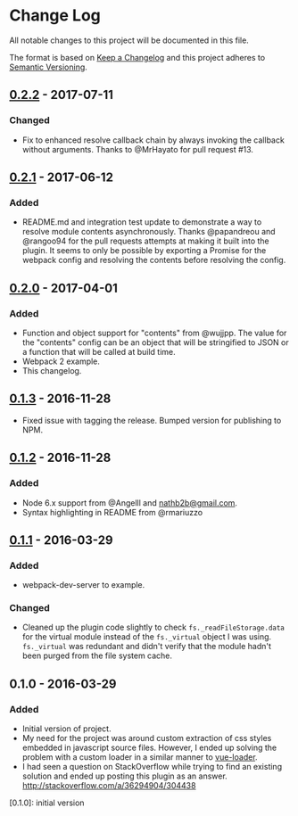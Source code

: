 # Change Log
All notable changes to this project will be documented in this file.

The format is based on [Keep a Changelog](http://keepachangelog.com/)
and this project adheres to [Semantic Versioning](http://semver.org/).

## [0.2.2] - 2017-07-11
### Changed
- Fix to enhanced resolve callback chain by always invoking the callback without arguments.
  Thanks to @MrHayato for pull request #13.

## [0.2.1] - 2017-06-12
### Added
- README.md and integration test update to demonstrate a way to resolve module
  contents asynchronously. Thanks @papandreou and @rangoo94 for the pull requests
  attempts at making it built into the plugin. It seems to only be possible
  by exporting a Promise for the webpack config and resolving the contents before
  resolving the config.

## [0.2.0] - 2017-04-01
### Added
- Function and object support for "contents" from @wujjpp. The value for
  the "contents" config can be an object that will be stringified to JSON or
  a function that will be called at build time.
- Webpack 2 example.
- This changelog.

## [0.1.3] - 2016-11-28
- Fixed issue with tagging the release. Bumped version for publishing to NPM.

## [0.1.2] - 2016-11-28
### Added
- Node 6.x support from @Angelll and nathb2b@gmail.com.
- Syntax highlighting in README from @rmariuzzo

## [0.1.1] - 2016-03-29
### Added
- webpack-dev-server to example.

### Changed
- Cleaned up the plugin code slightly to check
  `fs._readFileStorage.data` for the virtual module instead of the
  `fs._virtual` object I was using. `fs._virtual` was redundant and didn't
  verify that the module hadn't been purged from the file system cache.

## 0.1.0 - 2016-03-29
### Added
- Initial version of project.
- My need for the project was around custom extraction of css styles embedded in
  javascript source files. However, I ended up solving the problem with a custom
  loader in a similar manner to [vue-loader](https://github.com/vuejs/vue-loader).
- I had seen a question on StackOverflow while trying to find an existing
  solution and ended up posting this plugin as an answer.
  http://stackoverflow.com/a/36294904/304438

[0.2.2]: https://github.com/rmarscher/virtual-module-webpack-plugin/compare/v0.2.1...v0.2.2
[0.2.1]: https://github.com/rmarscher/virtual-module-webpack-plugin/compare/v0.2.0...v0.2.1
[0.2.0]: https://github.com/rmarscher/virtual-module-webpack-plugin/compare/v0.1.3...v0.2.0
[0.1.3]: https://github.com/rmarscher/virtual-module-webpack-plugin/compare/v0.1.2...v0.1.3
[0.1.2]: https://github.com/rmarscher/virtual-module-webpack-plugin/compare/v0.1.1...v0.1.2
[0.1.1]: https://github.com/rmarscher/virtual-module-webpack-plugin/compare/v0.1.0...v0.1.1
[0.1.0]: initial version
